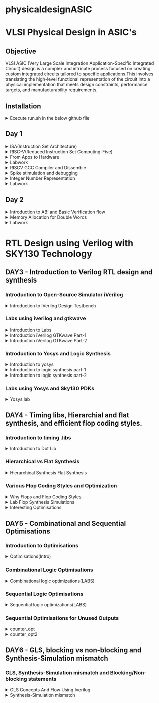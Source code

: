 # physicaldesignASIC
# VLSI Physical Design in ASIC's
## Objective
VLSI ASIC (Very Large Scale Integration Application-Specific Integrated Circuit) design is a complex and intricate process focused on creating custom integrated circuits tailored to specific applications.This involves translating the high-level functional representation of the circuit into a physical implementation that meets design constraints, performance targets, and manufacturability requirements.


## Installation

<details>

<summary> Execute run.sh in the below github file </summary>
https://github.com/kunalg123/riscv_workshop_collaterals/blob/master/run.sh

![Screenshot from 2023-08-20 00-57-11](https://github.com/JBavitha/physicaldesignASIC/assets/142578450/70b55c0c-4a49-4812-aa4d-d07acd3b9014)

- If you get as above after running the below command,RISCV GNU toolchain is succesfully installed.
```
riscv64-unknown-elf-gcc --version
```
	
</details>

## Day 1

<details>

<summary> ISA(Instruction Set Architecture)</summary>

- Instruction Set Architecture (ISA) is a crucial component of computer architecture that defines the set of instructions that a computer's central processing unit (CPU) can execute. It serves as an interface between the hardware and software, specifying how programs interact with the CPU and memory.
- It provides a stable interface for software programmers, allowing them to write code that can run on various CPUs with the same ISA.
- At the same time, hardware designers have the flexibility to implement the ISA in different ways, optimizing for factors like speed, power efficiency, and cost.

</details>

<details>

<summary> RISC-V(Reduced Instruction Set Computing-Five) </summary>

- Open Standard: RISC-V is an open standard ISA, which means that its specifications are freely available to the public. This openness encourages collaboration, innovation, and the development of a wide range of processors by various organizations and individuals.
- Simplicity: RISC-V follows the RISC philosophy of simplicity and orthogonality. It has a relatively small number of instructions with a regular encoding format, making it easier to design and optimize processors.

</details>

<details>

<summary> From Apps to Hardware </summary> 

Application software ---> System software ---> Hardware

This Application Software enters into a block called as System Software and this system software intern converts application program into  binary language.
- Major components of system sofware are:
  1. OS(Operating System)
  2. Compiler
  3. Assembler
![Screenshot from 2023-08-21 17-19-03](https://github.com/JBavitha/physicaldesignASIC/assets/142578450/c61ccc96-f3ad-4a8d-842c-0c0d5186eb4d)

### Type of Instructions
- Pseudo Instructions
- Base Integer Instructions(RV64I)
- Multiply Extension(RV64M)
- Single and Double precision floating point Extension(RV64F and RV64D)
</details>

<details>

<summary> Labwork </summary> 

Write a program to calculate the sum of numbers from 1 to n

we write program in leafpad as sum1ton.c

```
#include<stdio.h>
int main()
{
int i,sum=0,n=5;
for(i=1;i<=n;i++)
{
sum=sum+i;
}
printf("sum of numbers from 1 to %d is %d \n",n,sum);
return 0;
}
```
![Screenshot from 2023-08-21 17-36-51](https://github.com/JBavitha/physicaldesignASIC/assets/142578450/c0f6639b-05b4-4d1e-996c-d68d4581c782)

Compile the code using following command 

```
gcc sum1ton.c
```

To execute the program 

```
./a.out
```

![Screenshot from 2023-08-21 17-44-23](https://github.com/JBavitha/physicaldesignASIC/assets/142578450/ac408668-89fe-468f-a574-e6ef1124f352)
</details>
<details>

<summary> RISCV GCC Compiler and Dissemble </summary> 


Now use riscv gcc compiler to compile the c program 

```
riscv64-unknown-elf-gcc -Ofast -mabi=lb64 -march=rv64i -o sum.o sum.c
```

![Screenshot from 2023-08-21 17-50-17](https://github.com/JBavitha/physicaldesignASIC/assets/142578450/4c29c199-e19c-48f9-b85b-d6778dae87c7)

If you find any error as above use follwing three commands to proceed further 

```

export PATH=~/riscv_toolchain/riscv64-unknown-elf-gcc-8.3.0-2019.08.0-x86_64-linux-ubuntu14/bin:$PATH
export PATH=~/riscv_toolchain/riscv64-unknown-elf-gcc-8.3.0-2019.08.0-x86_64-linux-ubuntu14/riscv64-unknown-elf/bin:$PATH
```
To get dissembled ALP code use following command

```
riscv64-unknown-elf-objdump -d sum.o | less
```

In order to view any instance section type 

```/instance```

Here since we used -Ofast optimisation.

![Screenshot from 2023-08-21 18-04-27](https://github.com/JBavitha/physicaldesignASIC/assets/142578450/71991017-4539-4474-836f-bbf488a258c2)

Here since we used -O1 optimisation.

![Screenshot from 2023-08-21 18-14-47](https://github.com/JBavitha/physicaldesignASIC/assets/142578450/ec75c287-653f-4348-b371-302021390533)
</details>
<details>

<summary> Spike stimulation and debugging </summary> 

```spike pk sum1ton.0``` is used check whether the instructions produced are right to give expected output.

![Screenshot from 2023-08-21 17-56-07](https://github.com/JBavitha/physicaldesignASIC/assets/142578450/adb8291e-b655-4174-ad49-31e0992a34bc)

To view the content of the registers 

```
spike -d pk sum1ton.o
```

![Screenshot from 2023-08-21 18-28-20](https://github.com/JBavitha/physicaldesignASIC/assets/142578450/a6715e85-b999-466e-b13d-c84fad3a5b33)
</details>
<details>

<summary> Integer Number Representation </summary>


### Unsigned numbers: 
- Are just like integers but they don't have a + or - sign associated with them. Range: [0, (2^n)-1 ]
### Signed numbers: 
- these are a set of both positive and negative numbers Range : [0, 2^(n-1)-1] to [-1 to 2^(n-1)] To represent negative numbers in binary 2's complement methodology is used.
</details>
<details>

<summary> Labwork </summary>


- Write a C program that shows the maximum and minimum values of "n" bit unsigned numbers Considering(n=64) here

```
#include <stdio.h>
#include <math.h>
int main(){
  
	unsigned long long int max = (unsigned long long int) (pow(2,64) -1);
	unsigned long long int min = (unsigned long long int) (pow(2,64) *(-1));
	printf("Minimum value is %llu\n",min);
	printf("Maximum value is %llu\n",max);
	return 0;
}
```
![Screenshot from 2023-08-21 18-36-34](https://github.com/JBavitha/physicaldesignASIC/assets/142578450/30390269-6a76-4f80-9faa-f8e61ee99117)

Execution 

![Screenshot from 2023-08-21 18-37-47](https://github.com/JBavitha/physicaldesignASIC/assets/142578450/8404c5ee-1143-45fd-a6b1-013407f14dbc)

- Write a C program that shows the maximum and minimum values of "n" bit signed numbers

```
#include <stdio.h>
#include <math.h>

int main(){
	
	long long int max = (long long int) (pow(2,63) -1);
	long long int min = (long long int) (pow(2,63) *(-1));
	printf("Minimum value is %lld\n",min);
	printf("Max value is %lld\n",max);
	return 0;
}
```


![Screenshot from 2023-08-21 18-44-27](https://github.com/JBavitha/physicaldesignASIC/assets/142578450/a7a98b11-b977-4ab0-9647-c332da4f8732)
</details>

## Day 2

<details>
<summary> Introduction to ABI and Basic Verification flow </summary>


- An Application Binary Interface (ABI) is a set of rules and conventions that define how binary programs or object code files interact with each other and with the operating system at runtime.
- ABIs are essential for ensuring compatibility and interoperability between different software components, such as libraries, compilers, and the operating system.
</details>
<details>
<summary> Memory Allocation for Double Words </summary>


- In computer memory and data storage, the term "double words" is often used to refer to a data type that consists of two words of memory, where each word typically represents a fixed number of bits. This concept is more commonly referred to as a "double word" or "dword." The specific size of a double word can vary depending on the computer architecture and the operating system, but it is typically 32 bits (4 bytes) on many modern systems.
</details>

<details>
<summary> Labwork </summary>


- write c code and assemble code in seperate file.

C program

```
#include <stdio.h>

extern int load(int x, int y);

int main()
{
  int result = 0;
  int count = 9;
  result = load(0x0, count+1);
  printf("Sum of numbers from 1 to 9 is %d\n", result);
}
```

Assembly code

```
.section .text
.global load
.type load, @function

load:

add a4, a0, zero
add a2, a0, a1
add a3, a0, zero

loop:

add a4, a3, a4
addi a3, a3, 1
blt a3, a2, loop
add a0, a4, zero
ret
```

Now simulate c program and assembly code using follwing command

```
riscv64-unknown-elf-gcc -O1 -mabi=lb64 -march=rv64i -o custom1to9.o custom1to9.c load.S
```

![Screenshot from 2023-08-21 19-00-52](https://github.com/JBavitha/physicaldesignASIC/assets/142578450/9b1ca4a6-250d-4ed8-b94e-bf1310196552)

Assembly code 

``` 
riscv64-unknown-elf-objdump -d custom1to9.o|less
```

![Screenshot from 2023-08-21 19-02-34](https://github.com/JBavitha/physicaldesignASIC/assets/142578450/51a60e3d-3943-4a50-9f7d-77cdab704da8)
</details>

# RTL Design using Verilog with SKY130 Technology
## DAY3 - Introduction to Verilog RTL design and synthesis

### Introduction to Open-Source Simulator iVerilog

<details>
<summary> Introduction to iVerilog Design Testbench </summary>
	
 
- Simulator
	- Simulator is the tool used for checking any design.
    
- Design
  - Design is actual verilog code or set of verilog codes which has intended functionality to meet with the required specifications.
- Testbench
  - This is the setup to apply stimulus (test_vectors) to the design to check its funtionality
#### How simulator works?
- Simulator looks for the changes on the input signals
- Upon change to the input the output is evaluated
  - If no change to the input, no change to the output!
- Simulator is looking for change in the values of input!

![Screenshot from 2023-08-27 11-37-02](https://github.com/JBavitha/physicaldesignASIC/assets/142578450/ac08a7ba-66f1-416f-8f99-e7b4e2a56b2a)

#### Iverilog based Simulation Flow 

![Screenshot from 2023-08-27 11-38-51](https://github.com/JBavitha/physicaldesignASIC/assets/142578450/32a896ff-fe5e-403b-a979-8bd25da66654)
- output of the simulator is VCD( value change dump) file
- we will use the tool called gtkwave to view the waveform

</details>

### Labs using iverilog and gtkwave
<details>
<summary> Introduction to Labs  </summary>


![Screenshot from 2023-08-27 13-15-34](https://github.com/JBavitha/physicaldesignASIC/assets/142578450/3555dd4a-88ba-4562-87fa-07aa5de1a2f7)


- make directory named vsd
  - ```mkdir vsd```
  - ```cd vsd```
- use the command ```git clone https://github.com/kunalg123/sky130RTLDesignAndSynthesisWorkshop.git``` which helps in creating a folder ```sky130RTLDesignAndSynthesisWorkshop```
- All library files are stored in ```my_lib```
- verilog_model : contains all the standard cell verilog modules of the standard cells contained in the .lib
- verilog_files : contains all the verilog source files and testbench files which are required for labs

![Screenshot from 2023-08-27 13-17-01](https://github.com/JBavitha/physicaldesignASIC/assets/142578450/44785077-0fee-4527-8660-032d27afcfae)
</details>

<details>
<summary> Introduction iVerilog GTKwave Part-1   </summary>

- To load source code along with testbench code into iverilog simulator use the command ```iverilog good_mux.v tb_good_mux.v```
- ```a.out``` file gets created to execute that use ```./a.out``` this dumps vcd file.
- load the vcd file into simulator gtkwave ``` gtkwave tb_good_mux.vcd```
![Screenshot from 2023-08-27 13-34-23](https://github.com/JBavitha/physicaldesignASIC/assets/142578450/ca98eac1-deaf-4011-802f-5cc60e110369)
![Screenshot from 2023-08-27 13-37-26](https://github.com/JBavitha/physicaldesignASIC/assets/142578450/e1fa5f0f-4a61-41fc-bab4-4ca41b01047c)
</details>

<details>
<summary> Introduction iVerilog GTKwave Part-2   </summary>


- To check the file structure ```gvim tb_good_mux.v -o good_mux.v```
#### good_mux.v 
```
module good_mux (input i0 , input i1 , input sel , output reg y);
always @ (*)
begin
	if(sel)
		y <= i1;
	else 
		y <= i0;
end
endmodule

```
#### tb_good_mux.v

```
`timescale 1ns / 1ps
module tb_good_mux;
	// Inputs
	reg i0,i1,sel;
	// Outputs
	wire y;

        // Instantiate the Unit Under Test (UUT)
	good_mux uut (
		.sel(sel),
		.i0(i0),
		.i1(i1),
		.y(y)
	);

	initial begin
	$dumpfile("tb_good_mux.vcd");
	$dumpvars(0,tb_good_mux);
	// Initialize Inputs
	sel = 0;
	i0 = 0;
	i1 = 0;
	#300 $finish;
	end

always #75 sel = ~sel;
always #10 i0 = ~i0;
always #55 i1 = ~i1;
endmodule
```
</details>

### Introduction to Yosys and Logic Synthesis

<details>
<summary> Introduction to yosys  </summary>

- Synthesizer
  - It is a tool used for converting RTL design code to netlist.
  - Yosys is the synthesizer we use in this course.
#### Yosys setup 

![Screenshot from 2023-08-27 14-26-23](https://github.com/JBavitha/physicaldesignASIC/assets/142578450/72a70605-f86d-4e95-ad9d-49db2aee5333)

- Netlist file
  - It is the representation of the design in form of the standard cells in the .lib
- ```read_verilog``` : used to read design
- ```read_liberty``` : used to read .lib
- ```write_verilog``` : used to write out the netlist file
#### verify the synthesis
- Netlist and the tesbench is fed to the iverilog simulator.
- The vcd file is generated and that is fed to the gtkwave simulator.
- The output on the simulator must be same as the output observed during RTL simulation.
- Testbench is same as RTL testbench so there is no need of new testbench.
</details> 

<details>
<summary> Introduction to logic synthesis part-1  </summary>
	
- RTL Design
  - Behavioral representation of the required specification
- Synthesis
  - RTL to Gate level translation.
  - The design is converted into gates and the connections are made between the gates.
  - This is given out as a file called netlist.

![Screenshot from 2023-08-27 20-25-03](https://github.com/JBavitha/physicaldesignASIC/assets/142578450/af88a5ce-fdc3-4d7a-ac7d-7c660e0e7599)

- .lib
  - Collection of logical modules.
  - Includes basic logic gates like And, Or, Not, etc
  - It contains Different flavors of same gate.
    - 2 input And gate
      - Slow version.
      - Medium version.
      - Fast version.
    - 3 input And gate
      - slow version.
      - Medium version.
      - Fast version.
    - 4 input And gate

  - It contains all standard cells to implement any Boolean logic functionalities.

- Why different flavours of gate??
  - Combinational logic determines the maximum speed of operation of the digital logic circuit.
  - T_clock > T_pd + T_cq + T_setup
  - To achieve maximum clock frequency(better performance) T_clock should me minimum that means all the delays(T_pd + T_cq + T_setup) must be minimum.
  - To ensure that there are no "HOLD" issues at DFF_B, we need cells that work slowly.
  - Hence we need cells that work fast to meet the required performance and we need cells that work slow to meet HOLD.
</details> 
<details>
<summary> Introduction to logic synthesis part-2  </summary>

#### Fast cell v/s Slow cells

- Fast Cells
  - Fast cells use wider transistors to enable higher current carrying capacity.
  - This allows for quicker charging and discharging of capacitive loads, resulting in faster signal transitions.
  - Wider transistors generally consume more power compared to narrower ones due to the increased current flow and larger gate capacitance.
  - While faster cells offer improved performance, they might have larger silicon area requirements due to the increased number of transistors. Additionally, they might be more susceptible to issues like noise and power consumption.

    
- Slow Cells
  - Slow cells use narrower transistors to reduce power consumption and minimize power dissipation.
  - Narrower transistors consume less power due to their lower current carrying capacity and reduced gate capacitance.
  - While slower cells consume less power, they might operate at lower clock frequencies and have longer signal propagation delays.
  - This can impact their ability to process data quickly.





#### Selection of the Cells
  - We have to guide the Synthesizer to choose the flavour of cells that is optimum for implementation of logic circuit.
  - More use of faster cells leads to bad circuit in terms of power and area and also hold time violations.
  - More use of slower cells leads to sluggish circuits amd may not meet the performance needs.
  - Hence the guidance is offered to the synthesiser in the form of constraints.

</details> 

### Labs using Yosys and Sky130 PDKs


<details>
<summary> Yosys lab  </summary>

### Yosys installation
```
git clone https://github.com/YosysHQ/yosys.git
cd yosys
sudo apt install make
sudo apt-get update
sudo apt-get install build-essential clang bison flex  libreadline-dev gawk tcl-dev libffi-dev git  graphviz xdot pkg-config python3 libboost-system-dev libboost-python-dev libboost-filesystem-dev zlib1g-dev
make config-gcc
make
sudo make install

```
- To invoke yosys
``` cd vsd/sky130RTLDesignAndSynthesisWorkshop/verilog_files ```
Type yosys
![Screenshot from 2023-08-28 23-24-00](https://github.com/JBavitha/physicaldesignASIC/assets/142578450/f07fcfc7-f1e6-4c9a-8012-22a875097845)


- To read the library

``` read_liberty -lib ../lib/sky130_fd_sc_hd__tt_025C_1v80.lib ```

- To read the design

``` read_verilog good_mux.v```



![Screenshot from 2023-08-28 23-56-04](https://github.com/JBavitha/physicaldesignASIC/assets/142578450/3a177cf7-d83b-4fff-a597-d3e959085eba)

- To syntheis the module

 ``` synth -top good_mux ```

![Screenshot from 2023-08-28 23-58-39](https://github.com/JBavitha/physicaldesignASIC/assets/142578450/b5fc27f3-553d-4267-a16a-fe36a1c8f796)

- For realizing the logic in the verilog file 
``` abc -liberty ../lib/sky130_fd_sc_hd__tt_025C_1v80.lib```
![Screenshot from 2023-08-29 00-00-24](https://github.com/JBavitha/physicaldesignASIC/assets/142578450/48f6790c-0fbb-45cb-9a48-064b7e2f7939)
- For logic realization ``` show ```
  - The mux is completely realised in the form of sky130 library cells. 
![Screenshot from 2023-08-29 00-04-24](https://github.com/JBavitha/physicaldesignASIC/assets/142578450/d86a9f86-82fd-488c-9a02-452a6b4185f3)

- To write netlist
```
write_verilog good_mux_netlist.v
!gvim good_mux_netlist.v
```
![Screenshot from 2023-08-29 00-09-16](https://github.com/JBavitha/physicaldesignASIC/assets/142578450/600ef5ba-e540-43aa-9a46-31f2ba8cddbb)
![Screenshot from 2023-08-29 00-07-45](https://github.com/JBavitha/physicaldesignASIC/assets/142578450/8c8cbcf2-3442-463b-becd-b22648ffc8ef)
- To view simplified code
```
write_verilog -noattr good_mux_netlist.v
!gvim good_mux_netlist.v
```
![Screenshot from 2023-08-29 00-14-27](https://github.com/JBavitha/physicaldesignASIC/assets/142578450/74121b14-fbc7-433a-b963-9cb6391283fd)

![Screenshot from 2023-08-29 00-12-39](https://github.com/JBavitha/physicaldesignASIC/assets/142578450/83d6e53a-2e01-42d9-9c70-7ee853ef23c9)

</details> 

## DAY4 - Timing libs, Hierarchial and flat synthesis, and efficient flop coding styles.
### Introduction to timing .libs

<details>
<summary> Introduction to Dot Lib </summary>

- To view the contents in the .lib
 ``` gvim ../lib/sky130_fd_sc_hd__tt_025C_1v80.lib ```


![Screenshot from 2023-08-29 00-47-33](https://github.com/JBavitha/physicaldesignASIC/assets/142578450/66811173-1c83-404f-ab0c-7f29e3e87db5)

- First line ```library ("sky130_fd_sc_hd__tt_025C_1v80") ``` tells the name of the library.
- tt indicates typical type
- 025C indicates the temperature
- Process, Voltage ,Temperature are the three important parameters for design to work and it tells how my silicon work.
</details>

### Hierarchical vs Flat Synthesis

<details>
<summary> Hierarchical Synthesis Flat Synthesis  </summary>

#### Hierarchical Synthesis

``` 
cd vsd/sky130RTLDesignAndSynthesisWorkshop/verilog_files
gvim multiple_modules.v
```

![Screenshot from 2023-08-29 16-34-21](https://github.com/JBavitha/physicaldesignASIC/assets/142578450/6b28aa5f-9a46-4746-b490-1a6367c28c30)


```
yosys
read_liberty -lib ../lib/sky130_fd_sc_hd__tt_025C_1v80.lib
read_verilog multiple_modules.v
synth -top multiple_modules
abc -liberty ../lib/sky130_fd_sc_hd__tt_025C_1v80.lib
show multiple_modules
```

![image](https://github.com/JBavitha/physicaldesignASIC/assets/142578450/5869bb16-ac9f-4b2e-ac40-0af8aa1b8ef4)

![Screenshot from 2023-08-29 19-08-39](https://github.com/JBavitha/physicaldesignASIC/assets/142578450/acd9060f-a507-4c11-a4cd-56d44841ea39)

- To show multiple modules ``` show multiple_modules ```

![Screenshot from 2023-08-29 16-43-08](https://github.com/JBavitha/physicaldesignASIC/assets/142578450/9294542b-5616-4676-b810-3d08090b598e)

- ```
  
    write_verilog -noattr multiple_modules_hier.v
    !gvim multiple_modules_hier.v
  ```
![Screenshot from 2023-08-29 19-15-19](https://github.com/JBavitha/physicaldesignASIC/assets/142578450/daefa8e2-6ff4-4042-b59f-a6f7d50d910a)


#### Flattened Synthesis

- ```
  yosys
  read_liberty -lib ../lib/sky130_fd_sc_hd__tt_025C_1v80.lib
  read_verilog multiple_modules.v
  synth -top multiple_modules
  abc -liberty ../lib/sky130_fd_sc_hd__tt_025C_1v80.lib
  flatten
  show
  ```
 
 ![Screenshot from 2023-08-29 19-33-17](https://github.com/JBavitha/physicaldesignASIC/assets/142578450/36c5b451-2266-4f4b-8028-fde1c41cf6bc)
 
- ```
  write_verilog -noattr multiple_modules_flat.v
  !gvim multiple_modules_flat.v
  ```
![Screenshot from 2023-08-29 19-35-33](https://github.com/JBavitha/physicaldesignASIC/assets/142578450/0ad1a0fb-fa96-45af-bff7-4f5c8dda7450)

- In flattened synthesis we can see the complete structure which we cannot in hierarchial synthesis.

</details>

### Various Flop Coding Styles and Optimization

<details>
<summary> Why Flops and Flop Coding Styles  </summary>

#### Glitch
- A glitch is a momentary and unwanted voltage or logic level transition in a digital circuit that occurs outside the expected or specified timing requirements.
- Glitches can occur due to various reasons, including propagation delays, race conditions, improper signal timing, or metastability issues.
- Inorder to avoid glitch we use flops.

#### Flops

- Flip-flops are bistable multivibrators that store a single binary bit (0 or 1).
- They are used to store and synchronize data in digital circuits.
- ```Sequential Logic``` : Flip-flops are commonly used in sequential logic circuits to store the state information. They are the memory elements of a digital system.
- ```Clocking Mechanism``` : Flip-flops are edge-triggered, which means they change their output only on the rising or falling edge of a clock signal. This property ensures synchronization and avoids timing hazards.
- ```Types``` : There are different types of flip-flops, including D flip-flops, JK flip-flops, T flip-flops, and SR flip-flops, each with its unique characteristics and use cases.

#### Flop Coding Styles:

- Synchronous Design: In synchronous digital design, flip-flops are controlled by a clock signal. The design follows a clocking methodology, where all operations occur at specific clock edges, ensuring synchronization and predictability.
- Asynchronous Design: In asynchronous digital design, flip-flops may not rely on a common clock signal. Signals change as their inputs change, making timing analysis more complex and potentially leading to glitches and hazards.
- Coding Conventions: Depending on the coding style, designers may use different coding conventions and techniques for implementing flip-flops in digital circuits. These conventions help ensure proper functionality and timing.

#### D Flip-Flop with Asynchronous Reset

- Why asynchronous is because it does not look for any clock.
- When a clock edge occurs (as determined by the clock signal), the D input is latched into the flip-flop, and its output Q takes on the value of D.
- However, if the asynchronous reset signal (R) is asserted (set to 1), it overrides the clocked behavior and immediately sets Q to 0, irrespective of the D input or clock edge.

```gvim dff_asyncres.v```

![Screenshot from 2023-09-01 10-57-36](https://github.com/JBavitha/physicaldesignASIC/assets/142578450/50b6ffa3-0f50-4651-bab3-3f5e6b2cd9fd)


#### D Flip_Flop with Asynchronous Set

- When a clock edge occurs (as determined by the clock signal), the D input is latched into the flip-flop, and its output Q takes on the value of D.
- However, if the asynchronous set signal (S) is asserted (set to 1), it overrides the clocked behavior and immediately sets Q to 1, irrespective of the D input or clock edge.

```gvim dff_async_set.v```
![Screenshot from 2023-09-01 10-34-26](https://github.com/JBavitha/physicaldesignASIC/assets/142578450/7b7a8ef1-bcea-46b5-a2a6-0a1b0e2ee350)

#### D Flip-Flop with Synchronous Reset

- Synchronous reset resets the flip-flop's state only on a specific clock edge.
- When the clock edge occurs (as determined by the CLK signal), the D input is latched into the flip-flop, and its output Q takes on the value of D.
- However, the synchronous reset signal (R) is considered synchronous with the clock, meaning the reset operation occurs on the same clock edge.
- When the reset signal (R) is asserted (set to 1) on the clock edge, it forces the Q output to a known state (usually 0) at that specific clock edge.

```gvim dff_syncres.v```
![Screenshot from 2023-09-01 10-38-50](https://github.com/JBavitha/physicaldesignASIC/assets/142578450/5e361d9b-fa2a-4dcf-9488-153e0a5f0645)

#### D Flip-Flop with Asynchronous Reset and Synchronous Reset
- D Flip-Flop can be designed with both asynchronous and synchronous reset capabilities to provide flexibility in handling reset operations in digital circuits.

``` gvim dff_asyncres_syncres.v```

![Screenshot from 2023-09-01 10-45-56](https://github.com/JBavitha/physicaldesignASIC/assets/142578450/7eda3f7f-6ac7-4f93-b147-cbd99fb657dc)

 </details>
 
<details>
<summary> Lab Flop Synthesis Simulations </summary>

#### D Flip-Flop with Asynchronous Reset

- Simulation
  ```
  cd vsd/sky130RTLDesignAndSynthesisWorkshop/verilog_files
  iverilog dff_asyncres.v tb_dff_asyncres.v
  ./a.out
  gtkwave tb_dff_asyncres.vcd

  ```
![Screenshot from 2023-09-01 11-20-15](https://github.com/JBavitha/physicaldesignASIC/assets/142578450/6f2dcd88-67e8-4038-91de-892365b77f9d)

#### D Flip_Flop with Asynchronous Set

- Simulation
  ```
  cd vsd/sky130RTLDesignAndSynthesisWorkshop/verilog_files
  iverilog dff_async_set.v tb_dff_async_set.v
  ./a.out
  gtkwave tb_dff_async_set.vcd

  ```
![Screenshot from 2023-09-01 21-10-24](https://github.com/JBavitha/physicaldesignASIC/assets/142578450/afa07b93-a11b-4fd8-b47c-08a210f58c77)
  
#### D Flip-Flop with Synchronous Reset

- simulation
  ```
  cd vsd/sky130RTLDesignAndSynthesisWorkshop/verilog_files
  iverilog dff_syncres.v tb_dff_syncres.v
  ./a.out
  gtkwave tb_dff_syncres.vcd

  ```
![Screenshot from 2023-09-01 21-21-30](https://github.com/JBavitha/physicaldesignASIC/assets/142578450/8549d251-db5c-495f-a5f6-241182260288)

#### Synthesis 
- D Flip-Flop with Asynchronous Reset
```
cd vsd/sky130RTLDesignAndSynthesisWorkshop/verilog_files

yosys

read_liberty -lib ../lib/sky130_fd_sc_hd__tt_025C_1v80.lib

read_verilog dff_asyncres.v

synth -top dff_asyncres

dfflibmap -liberty ../lib/sky130_fd_sc_hd__tt_025C_1v80.lib

abc -liberty ../lib/sky130_fd_sc_hd__tt_025C_1v80.lib

show

```
![Screenshot from 2023-09-01 21-28-46](https://github.com/JBavitha/physicaldesignASIC/assets/142578450/b9dbe24b-4a6a-44cd-b992-10347e5654b8)

- D Flip_Flop with Asynchronous Set
```
cd vsd/sky130RTLDesignAndSynthesisWorkshop/verilog_files
yosys
read_liberty -lib ../lib/sky130_fd_sc_hd__tt_025C_1v80.lib
read_verilog dff_async_set.v
synth -top dff_async_set
dfflibmap -liberty ../lib/sky130_fd_sc_hd__tt_025C_1v80.lib
abc -liberty ../lib/sky130_fd_sc_hd__tt_025C_1v80.lib
show

```
![Screenshot from 2023-09-01 21-34-18](https://github.com/JBavitha/physicaldesignASIC/assets/142578450/7371156f-ae27-4d77-bce0-7240da3319c8)

- D Flip-Flop with Synchronous Reset
```
cd vsd/sky130RTLDesignAndSynthesisWorkshop/verilog_files
yosys
read_liberty -lib ../lib/sky130_fd_sc_hd__tt_025C_1v80.lib
read_verilog dff_syncres.v
synth -top dff_syncres
dfflibmap -liberty ../lib/sky130_fd_sc_hd__tt_025C_1v80.lib 
abc -liberty ../lib/sky130_fd_sc_hd__tt_025C_1v80.lib
show

```
![Screenshot from 2023-09-01 22-11-14](https://github.com/JBavitha/physicaldesignASIC/assets/142578450/46be5ce7-a035-4ccc-b9f7-e86449ad56de)

</details>

<details>
<summary> Interesting Optimisations  </summary>

```
cd vsd/sky130RTLDesignAndSynthesisWorkshop/verilog_files
gvim mult_2.v
```
![Screenshot from 2023-09-01 22-23-54](https://github.com/JBavitha/physicaldesignASIC/assets/142578450/dcb3e19c-1da3-4b36-991a-57b5e5176b56)


```
yosys
read_liberty -lib ../lib/sky130_fd_sc_hd__tt_025C_1v80.lib
read_verilog mult_2.v
synth -top mul2

```
![Screenshot from 2023-09-01 22-39-32](https://github.com/JBavitha/physicaldesignASIC/assets/142578450/147391a4-52ed-4782-adb1-22cebbe36199)

```
abc -liberty ../lib/sky130_fd_sc_hd__tt_025C_1v80.lib
show

```
![Screenshot from 2023-09-01 22-40-48](https://github.com/JBavitha/physicaldesignASIC/assets/142578450/787dc2bd-3eb0-4683-83e0-4462ec7c3f8a)

```

write_verilog -noattr mul2_netlist.v
!gvim mul2_netlist.v

```
![Screenshot from 2023-09-01 22-42-16](https://github.com/JBavitha/physicaldesignASIC/assets/142578450/2f0e77d1-8a54-4b6f-943e-f5ecc1a38cf3)

``` gvim mult_8.v ```

![Screenshot from 2023-09-01 22-47-55](https://github.com/JBavitha/physicaldesignASIC/assets/142578450/a6b371fc-4e56-4ca4-a891-4c61e39c818d)

```
yosys
read_liberty -lib ../lib/sky130_fd_sc_hd__tt_025C_1v80.lib  
read_verilog mult_8.v
synth -top mult8
abc -liberty ../lib/sky130_fd_sc_hd__tt_025C_1v80.lib
show
```
![Screenshot from 2023-09-01 22-55-18](https://github.com/JBavitha/physicaldesignASIC/assets/142578450/ee4feb63-e16c-4f55-b656-662bcabecc33)

![Screenshot from 2023-09-01 22-55-46](https://github.com/JBavitha/physicaldesignASIC/assets/142578450/27dc1e7f-40f4-4e62-83ed-f29f44f42128)

```
cd vsd/sky130RTLDesignAndSynthesisWorkshop/verilog_files
yosys
write_verilog -noattr mult8_netlist.v
!gvim mult8_netlist.v
```
![Screenshot from 2023-09-01 22-59-16](https://github.com/JBavitha/physicaldesignASIC/assets/142578450/f8430cc1-cf17-4c65-b7bb-4d6de1956233)

</details>

## DAY5 - Combinational and Sequential Optimisations

### Introduction to Optimisations

<details>
<summary> Optimisations(Intro)  </summary>

#### Combinational Logic Optimisation

- Squeezing the logic to get the most optimised design
  - Area and Power savings

- Constant Propagation
  - Direct Optimisaton

- Boolean Logic Optimisation
  - K-Map
  - Quine McKluskey

#### Sequential logic Optimisation

- Basic
  - Sequential Constant propagation

- Advanced 
  - State optimisation
  - Retiming
  - Sequential Logic Cloning (Floor Plan Aware Synthesis)

</details>

### Combinational Logic Optimisations
<details>
<summary> Combinational logic optimizations(LABS)  </summary>

<details>
<summary> opt_check  </summary>

- ```
  cd vsd/sky130RTLDesignAndSynthesisWorkshop/verilog_files

  gvim opt_check.v
  ```
  
![Screenshot from 2023-09-02 20-36-29](https://github.com/JBavitha/physicaldesignASIC/assets/142578450/e934da93-6477-4b3e-aa66-13af483c1e6e)


- ```
  cd vsd/sky130RTLDesignAndSynthesisWorkshop/verilog_files

  yosys
  
  read_liberty -lib ../lib/sky130_fd_sc_hd__tt_025C_1v80.lib

  read_verilog opt_check.v

  synth -top opt_check

  opt_clean -purge

  abc -liberty ../lib/sky130_fd_sc_hd__tt_025C_1v80.lib

  show
  ```
![Screenshot from 2023-09-02 20-11-05](https://github.com/JBavitha/physicaldesignASIC/assets/142578450/71141646-ea11-4cf7-a5b6-b60b5d6aa792)

![Screenshot from 2023-09-02 20-11-51](https://github.com/JBavitha/physicaldesignASIC/assets/142578450/167144f7-7f08-40f9-b63d-562fb75a6acd)


</details>

<details>
<summary> opt_check2  </summary>

- ```
  cd vsd/sky130RTLDesignAndSynthesisWorkshop/verilog_files

  gvim opt_check2.v
  ```

![image](https://github.com/JBavitha/physicaldesignASIC/assets/142578450/aa7d902d-6a3f-42dc-a8d5-a285bcd2d983)


- ```
  cd vsd/sky130RTLDesignAndSynthesisWorkshop/verilog_files

  yosys

  read_liberty -lib ../lib/sky130_fd_sc_hd__tt_025C_1v80.lib

  read_verilog opt_check2.v

  synth -top opt_check2

  opt_clean -purge

  abc -liberty ../lib/sky130_fd_sc_hd__tt_025C_1v80.lib

  show
  ```


![Screenshot from 2023-09-02 20-16-53](https://github.com/JBavitha/physicaldesignASIC/assets/142578450/a32d2961-bb18-4a65-a360-89eb7adf3a10)

![Screenshot from 2023-09-02 20-16-25](https://github.com/JBavitha/physicaldesignASIC/assets/142578450/6c9d4359-9700-46a4-809c-8135ff1b3e13)

</details>

<details>
<summary> opt_check3  </summary>

- ```
  cd vsd/sky130RTLDesignAndSynthesisWorkshop/verilog_files

  gvim opt_check3.v
  ```
![Screenshot from 2023-09-02 20-22-24](https://github.com/JBavitha/physicaldesignASIC/assets/142578450/762a6883-0481-41f3-8cdf-beeaa8f2a7bb)

- ```
  cd vsd/sky130RTLDesignAndSynthesisWorkshop/verilog_files

  yosys

  read_liberty -lib ../lib/sky130_fd_sc_hd__tt_025C_1v80.lib

  read_verilog opt_check3.v

  synth -top opt_check3

  opt_clean -purge

  abc -liberty ../lib/sky130_fd_sc_hd__tt_025C_1v80.lib

  show
  ```
![Screenshot from 2023-09-02 20-25-47](https://github.com/JBavitha/physicaldesignASIC/assets/142578450/1f6af05a-a9f7-4c7c-8517-f27df5e1964c)

![Screenshot from 2023-09-02 20-26-49](https://github.com/JBavitha/physicaldesignASIC/assets/142578450/9fe8bf9f-c4f9-41c0-9fc9-b91fe55f1432)


</details>

<details>
<summary> opt_check4  </summary>

- ```
  cd vsd/sky130RTLDesignAndSynthesisWorkshop/verilog_files

  gvim opt_check4.v
  ```
![Screenshot from 2023-09-02 20-33-17](https://github.com/JBavitha/physicaldesignASIC/assets/142578450/3e339813-f7e3-41ad-bce7-58003542d174)


- ```
  cd vsd/sky130RTLDesignAndSynthesisWorkshop/verilog_files

  yosys

  read_liberty -lib ../lib/sky130_fd_sc_hd__tt_025C_1v80.lib

  read_verilog opt_check4.v

  synth -top opt_check4

  opt_clean -purge

  abc -liberty ../lib/sky130_fd_sc_hd__tt_025C_1v80.lib

  show
  ```
![Screenshot from 2023-09-02 20-30-54](https://github.com/JBavitha/physicaldesignASIC/assets/142578450/819e3485-03ce-4365-83cc-6242103ca7f4)

![Screenshot from 2023-09-02 20-31-49](https://github.com/JBavitha/physicaldesignASIC/assets/142578450/50caf06e-a64b-4d2c-ad3d-9b82bb3d286e)


</details>

<details>
<summary> multiple_module_opt </summary>

- ```
  cd vsd/sky130RTLDesignAndSynthesisWorkshop/verilog_files

  gvim multiple_module_opt.v
  ```

![Screenshot from 2023-09-02 20-42-45](https://github.com/JBavitha/physicaldesignASIC/assets/142578450/f153dfb9-6a30-451f-ab76-a284ff8195d5)

- ```
  cd vsd/sky130RTLDesignAndSynthesisWorkshop/verilog_files

  yosys

  read_liberty -lib ../lib/sky130_fd_sc_hd__tt_025C_1v80.lib

  read_verilog multiple_module_opt.v

  synth -top multiple_module_opt

  flatten

  opt_clean -purge

  abc -liberty ../lib/sky130_fd_sc_hd__tt_025C_1v80.lib

  show
  ```
![Screenshot from 2023-09-02 20-44-49](https://github.com/JBavitha/physicaldesignASIC/assets/142578450/e55d67c6-b188-462b-8237-f37c62528e55)

![Screenshot from 2023-09-02 20-55-52](https://github.com/JBavitha/physicaldesignASIC/assets/142578450/d855a707-257d-4e36-ac50-1849c6b06077)

</details>


</details>

### Sequential Logic Optimisations

<details>
<summary> Sequential logic optimizations(LABS) </summary>

<details>
<summary> dff_const1 </summary>

- ```
  cd vsd/sky130RTLDesignAndSynthesisWorkshop/verilog_files

  gvim dff_const1.v
  ```
![Screenshot from 2023-09-02 21-05-46](https://github.com/JBavitha/physicaldesignASIC/assets/142578450/86653ba6-89df-4887-ab78-a2240b825b97)

- ```
  cd vsd/sky130RTLDesignAndSynthesisWorkshop/verilog_files

  iverilog dff_const1.v tb_dff_const1.v

  ./a.out

  gtkwave tb_dff_const1.vcd

  ```

![Screenshot from 2023-09-02 21-14-48](https://github.com/JBavitha/physicaldesignASIC/assets/142578450/a31b09e5-1267-48ea-82df-393bece706f5)

- ```
  cd vsd/sky130RTLDesignAndSynthesisWorkshop/verilog_files

  yosys

  read_liberty -lib ../lib/sky130_fd_sc_hd__tt_025C_1v80.lib

  read_verilog dff_const1.v

  synth -top dff_const1

  opt_clean -purge

  abc -liberty ../lib/sky130_fd_sc_hd__tt_025C_1v80.lib

  show
  ```
![Screenshot from 2023-09-02 21-17-54](https://github.com/JBavitha/physicaldesignASIC/assets/142578450/68cce4a0-43a3-45a9-ae83-55eb3e36ccd9)

![Screenshot from 2023-09-02 21-18-41](https://github.com/JBavitha/physicaldesignASIC/assets/142578450/204bfdf2-fa1b-4a10-bb9b-b4a150fa5b8d)

</details>


<details>
<summary> dff_const2 </summary>

- ```
  cd vsd/sky130RTLDesignAndSynthesisWorkshop/verilog_files

  gvim dff_const2.v
  ```
![Screenshot from 2023-09-02 21-29-01](https://github.com/JBavitha/physicaldesignASIC/assets/142578450/aa5c2bef-3bc9-49ac-990d-3213f1450938)


- ```
  cd vsd/sky130RTLDesignAndSynthesisWorkshop/verilog_files

  iverilog dff_const2.v tb_dff_const2.v

  ./a.out

  gtkwave tb_dff_const2.vcd

  ```

![Screenshot from 2023-09-02 21-41-51](https://github.com/JBavitha/physicaldesignASIC/assets/142578450/e156ee29-1a09-4539-8f81-b820768286fd)


- ```
  cd vsd/sky130RTLDesignAndSynthesisWorkshop/verilog_files

  yosys

  read_liberty -lib ../lib/sky130_fd_sc_hd__tt_025C_1v80.lib

  read_verilog dff_const2.v

  synth -top dff_const2

  opt_clean -purge

  abc -liberty ../lib/sky130_fd_sc_hd__tt_025C_1v80.lib

  show
  ```
![Screenshot from 2023-09-02 21-43-56](https://github.com/JBavitha/physicaldesignASIC/assets/142578450/1d61883a-2b3c-488c-aafd-6617d31aaa13)


![Screenshot from 2023-09-02 21-44-43](https://github.com/JBavitha/physicaldesignASIC/assets/142578450/06004e2a-ef41-47d1-9bec-0a5e1f33f3c1)


</details>


<details>
<summary> dff_const3 </summary>

- ```
  cd vsd/sky130RTLDesignAndSynthesisWorkshop/verilog_files

  gvim dff_const3.v
  ```
![Screenshot from 2023-09-02 21-31-48](https://github.com/JBavitha/physicaldesignASIC/assets/142578450/c01ba62f-6643-4c34-a252-37a218d8b985)

- ```
  cd vsd/sky130RTLDesignAndSynthesisWorkshop/verilog_files

  iverilog dff_const3.v tb_dff_const3.v

  ./a.out

  gtkwave tb_dff_const3.vcd

  ```

![Screenshot from 2023-09-02 22-09-32](https://github.com/JBavitha/physicaldesignASIC/assets/142578450/17f770d7-cde1-43bc-9fe7-f52c023244b5)

- ```
  cd vsd/sky130RTLDesignAndSynthesisWorkshop/verilog_files

  yosys

  read_liberty -lib ../lib/sky130_fd_sc_hd__tt_025C_1v80.lib

  read_verilog dff_const3.v

  synth -top dff_const3

  opt_clean -purge

  abc -liberty ../lib/sky130_fd_sc_hd__tt_025C_1v80.lib

  show
  ```
![Screenshot from 2023-09-02 22-11-33](https://github.com/JBavitha/physicaldesignASIC/assets/142578450/51d8e8f1-4d31-41f7-82c5-a38457817316)


![Screenshot from 2023-09-02 22-12-26](https://github.com/JBavitha/physicaldesignASIC/assets/142578450/f4250d2b-5ad1-43ee-b252-bf4e7eb66a3f)


</details>


<details>
<summary> dff_const4 </summary>

- ```
  cd vsd/sky130RTLDesignAndSynthesisWorkshop/verilog_files

  gvim dff_const4.v
  ```
![Screenshot from 2023-09-02 21-35-55](https://github.com/JBavitha/physicaldesignASIC/assets/142578450/79b6d745-e7f0-409e-b813-2069a00c4858)

- ```
  cd vsd/sky130RTLDesignAndSynthesisWorkshop/verilog_files

  iverilog dff_const4.v tb_dff_const4.v

  ./a.out

  gtkwave tb_dff_const4.vcd

  ```

![Screenshot from 2023-09-02 22-15-14](https://github.com/JBavitha/physicaldesignASIC/assets/142578450/01982099-1193-4f2e-b2b5-bead630dbcb7)


- ```
  cd vsd/sky130RTLDesignAndSynthesisWorkshop/verilog_files

  yosys

  read_liberty -lib ../lib/sky130_fd_sc_hd__tt_025C_1v80.lib

  read_verilog dff_const4.v

  synth -top dff_const4

  opt_clean -purge

  abc -liberty ../lib/sky130_fd_sc_hd__tt_025C_1v80.lib

  show
  ```
![Screenshot from 2023-09-02 22-19-27](https://github.com/JBavitha/physicaldesignASIC/assets/142578450/30a215cc-5ade-491b-b678-9158214b3dd5)


![Screenshot from 2023-09-02 22-20-07](https://github.com/JBavitha/physicaldesignASIC/assets/142578450/d9123f3e-14cb-4032-bfcc-f443f83db1ed)

</details>


<details>
<summary> dff_const5 </summary>

- ```
  cd vsd/sky130RTLDesignAndSynthesisWorkshop/verilog_files

  gvim dff_const5.v
  ```
![Screenshot from 2023-09-02 21-37-12](https://github.com/JBavitha/physicaldesignASIC/assets/142578450/7b61db48-f176-4213-9d42-a92c46aa742f)


- ```
  cd vsd/sky130RTLDesignAndSynthesisWorkshop/verilog_files

  iverilog dff_const5.v tb_dff_const5.v

  ./a.out

  gtkwave tb_dff_const5.vcd

  ```

![Screenshot from 2023-09-02 22-17-49](https://github.com/JBavitha/physicaldesignASIC/assets/142578450/c600e4d0-515d-444e-ad81-739de9229b3a)


- ```
  cd vsd/sky130RTLDesignAndSynthesisWorkshop/verilog_files

  yosys

  read_liberty -lib ../lib/sky130_fd_sc_hd__tt_025C_1v80.lib

  read_verilog dff_const5.v

  synth -top dff_const5

  opt_clean -purge

  abc -liberty ../lib/sky130_fd_sc_hd__tt_025C_1v80.lib

  show
  ```
![Screenshot from 2023-09-02 22-22-06](https://github.com/JBavitha/physicaldesignASIC/assets/142578450/fb785e97-a58f-4f04-bf93-6d0c4f2dc7a0)

![Screenshot from 2023-09-02 22-23-51](https://github.com/JBavitha/physicaldesignASIC/assets/142578450/586b32f2-4350-40a4-83ec-65deaa4e215c)

</details>


</details>

### Sequential Optimisations for Unused Outputs

<details>
<summary> counter_opt  </summary>

- ```
  cd vsd/sky130RTLDesignAndSynthesisWorkshop/verilog_files

  gvim counter_opt.v
  ```
  
![Screenshot from 2023-09-02 22-37-03](https://github.com/JBavitha/physicaldesignASIC/assets/142578450/b47ae5cc-c456-4da0-996b-027ef546fe03)


- ```
  cd vsd/sky130RTLDesignAndSynthesisWorkshop/verilog_files

  yosys
  
  read_liberty -lib ../lib/sky130_fd_sc_hd__tt_025C_1v80.lib

  read_verilog counter_opt.v

  synth -top counter_opt

  dfflibmap -liberty ../lib/sky130_fd_sc_hd__tt_025C_1v80.lib

  abc -liberty ../lib/sky130_fd_sc_hd__tt_025C_1v80.lib

  show
  ```
![Screenshot from 2023-09-02 22-38-38](https://github.com/JBavitha/physicaldesignASIC/assets/142578450/c1f2b24f-ede1-4ab5-baaa-ae293b5bd01a)

![Screenshot from 2023-09-02 22-39-34](https://github.com/JBavitha/physicaldesignASIC/assets/142578450/7ca5e05d-41e3-4b51-8ac8-04a9fa7eaee1)

</details>

<details>
<summary> counter_opt2  </summary>

- ```
  cd vsd/sky130RTLDesignAndSynthesisWorkshop/verilog_files

  gvim counter_opt2.v
  ```
  
![Screenshot from 2023-09-02 22-43-30](https://github.com/JBavitha/physicaldesignASIC/assets/142578450/86c89446-f5ee-4824-9337-961a0d43acf8)



- ```
  cd vsd/sky130RTLDesignAndSynthesisWorkshop/verilog_files

  yosys
  
  read_liberty -lib ../lib/sky130_fd_sc_hd__tt_025C_1v80.lib

  read_verilog counter_opt2.v

  synth -top counter_opt

  dfflibmap -liberty ../lib/sky130_fd_sc_hd__tt_025C_1v80.lib

  abc -liberty ../lib/sky130_fd_sc_hd__tt_025C_1v80.lib

  show
  ```
![Screenshot from 2023-09-02 23-08-18](https://github.com/JBavitha/physicaldesignASIC/assets/142578450/5fee8986-8675-4668-81d3-b41a9af0ec09)
![Screenshot from 2023-09-02 23-09-17](https://github.com/JBavitha/physicaldesignASIC/assets/142578450/78c2faa3-b2c6-4cee-955e-3d69771a3c7b)

</details>

## DAY6 - GLS, blocking vs non-blocking and Synthesis-Simulation mismatch

### GLS, Synthesis-Simulation mismatch and Blocking/Non-blocking statements

<details>
<summary> GLS Concepts And Flow Using Iverilog   </summary>

- GLS : Gate Level Simulation
- What is GLS?
  - Running the test bench with Netlist as Design Under Test.
  - Netlist is logically same as RTL Code.
    - Same Test Bench will align with the Design.

- Why GLS?

  - Verify the logical correctness of design after synthesis
  - Ensuring the timing of the design is met.
    - For this GLS needs to be run with delay annotation.


![Screenshot from 2023-09-03 09-00-54](https://github.com/JBavitha/physicaldesignASIC/assets/142578450/282aca45-c7d1-4944-b422-db4b17f8c6eb)

- Gate level verilog models
  - Timing aware (validate functionality + timing )
  - Functional (validate funtionality of the design alone.)

</details>

<details>
<summary> Synthesis-Simulation mismatch  </summary>

- Synthesis-simulation mismatch refers to a discrepancy or misalignment between the results of a synthesis process and a subsequent simulation or modeling of the same system or process.This happens due to
  - Missing sensitivity List
  - Blocking vs Non-Blocking Assignments
  - Non Standard Verilog Coding


























